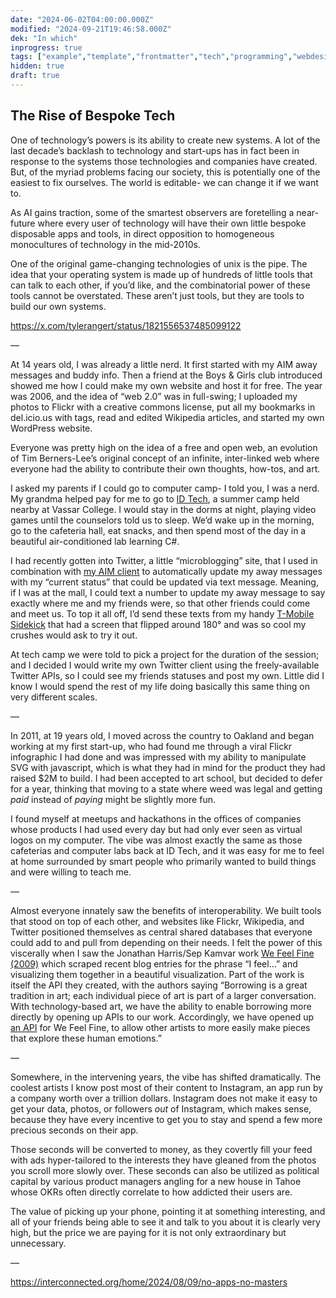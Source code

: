 ```yaml
---
date: "2024-06-02T04:00:00.000Z"
modified: "2024-09-21T19:46:58.000Z"
dek: "In which"
inprogress: true
tags: ["example","template","frontmatter","tech","programming","webdesign","opensource","systemsthinking"]
hidden: true
draft: true
---
```

## The Rise of Bespoke Tech

One of technology’s powers is its ability to create new systems. A lot of the last decade’s backlash to technology and start-ups has in fact been in response to the systems those technologies and companies have created. But, of the myriad problems facing our society, this is potentially one of the easiest to fix ourselves. The world is editable- we can change it if we want to.

As AI gains traction, some of the smartest observers are foretelling a near-future where every user of technology will have their own little bespoke disposable apps and tools, in direct opposition to homogeneous monocultures of technology in the mid-2010s.

One of the original game-changing technologies of unix is the pipe. The idea that your operating system is made up of hundreds of little tools that can talk to each other, if you’d like, and the combinatorial power of these tools cannot be overstated. These aren’t just tools, but they are tools to build our own systems.

<https://x.com/tylerangert/status/1821556537485099122>

—

At 14 years old, I was already a little nerd. It first started with my AIM away messages and buddy info. Then a friend at the Boys & Girls club introduced showed me how I could make my own website and host it for free. The year was 2006, and the idea of “web 2.0” was in full-swing; I uploaded my photos to Flickr with a creative commons license, put all my bookmarks in del.icio.us with tags, read and edited Wikipedia articles, and started my own WordPress website.

Everyone was pretty high on the idea of a free and open web, an evolution of Tim Berners-Lee’s original concept of an infinite, inter-linked web where everyone had the ability to contribute their own thoughts, how-tos, and art.

I asked my parents if I could go to computer camp- I told you, I was a nerd. My grandma helped pay for me to go to [ID Tech](https://en.wikipedia.org/wiki/ID_Tech_Camps), a summer camp held nearby at Vassar College. I would stay in the dorms at night, playing video games until the counselors told us to sleep. We’d wake up in the morning, go to the cafeteria hall, eat snacks, and then spend most of the day in a beautiful air-conditioned lab learning C#.

I had recently gotten into Twitter, a little “microblogging” site, that I used in combination with [my AIM client](https://en.wikipedia.org/wiki/Adium) to automatically update my away messages with my “current status” that could be updated via text message. Meaning, if I was at the mall, I could text a number to update my away message to say exactly where me and my friends were, so that other friends could come and meet us. To top it all off, I’d send these texts from my handy [T-Mobile Sidekick](https://en.wikipedia.org/wiki/Danger_Hiptop) that had a screen that flipped around 180° and was so cool my crushes would ask to try it out.

At tech camp we were told to pick a project for the duration of the session; and I decided I would write my own Twitter client using the freely-available Twitter APIs, so I could see my friends statuses and post my own. Little did I know I would spend the rest of my life doing basically this same thing on very different scales.

—

In 2011, at 19 years old, I moved across the country to Oakland and began working at my first start-up, who had found me through a viral Flickr infographic I had done and was impressed with my ability to manipulate SVG with javascript, which is what they had in mind for the product they had raised $2M to build. I had been accepted to art school, but decided to defer for a year, thinking that moving to a state where weed was legal and getting *paid* instead of *paying* might be slightly more fun.

I found myself at meetups and hackathons in the offices of companies whose products I had used every day but had only ever seen as virtual logos on my computer. The vibe was almost exactly the same as those cafeterias and computer labs back at ID Tech, and it was easy for me to feel at home surrounded by smart people who primarily wanted to build things and were willing to teach me.

—

Almost everyone innately saw the benefits of interoperability. We built tools that stood on top of each other, and websites like Flickr, Wikipedia, and Twitter positioned themselves as central shared databases that everyone could add to and pull from depending on their needs. I felt the power of this viscerally when I saw the Jonathan Harris/Sep Kamvar work [We Feel Fine (2009)](https://www.moma.org/collection/works/196071) which scraped recent blog entries for the phrase “I feel…” and visualizing them together in a beautiful visualization. Part of the work is itself the API they created, with the authors saying “Borrowing is a great tradition in art; each individual piece of art is part of a larger conversation. With technology-based art, we have the ability to enable borrowing more directly by opening up APIs to our work. Accordingly, we have opened up [an API](http://wefeelfine.org/api.html) for We Feel Fine, to allow other artists to more easily make pieces that explore these human emotions.”

—

Somewhere, in the intervening years, the vibe has shifted dramatically. The coolest artists I know post most of their content to Instagram, an app run by a company worth over a trillion dollars. Instagram does not make it easy to get your data, photos, or followers *out* of Instagram, which makes sense, because they have every incentive to get you to stay and spend a few more precious seconds on their app.

Those seconds will be converted to money, as they covertly fill your feed with ads hyper-tailored to the interests they have gleaned from the photos you scroll more slowly over. These seconds can also be utilized as political capital by various product managers angling for a new house in Tahoe whose OKRs often directly correlate to how addicted their users are.

The value of picking up your phone, pointing it at something interesting, and all of your friends being able to see it and talk to you about it is clearly very high, but the price we are paying for it is not only extraordinary but unnecessary.

—

<https://interconnected.org/home/2024/08/09/no-apps-no-masters>
